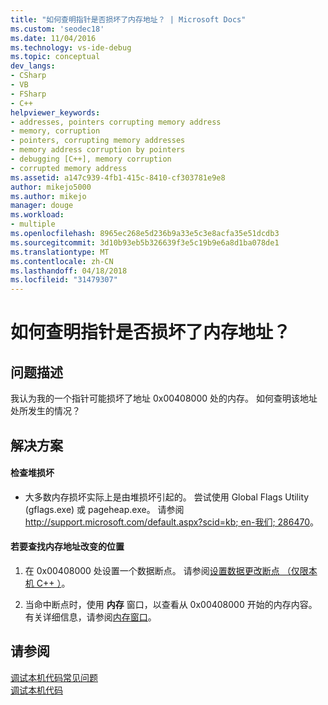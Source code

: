 ```yaml
---
title: "如何查明指针是否损坏了内存地址？ | Microsoft Docs"
ms.custom: 'seodec18'
ms.date: 11/04/2016
ms.technology: vs-ide-debug
ms.topic: conceptual
dev_langs:
- CSharp
- VB
- FSharp
- C++
helpviewer_keywords:
- addresses, pointers corrupting memory address
- memory, corruption
- pointers, corrupting memory addresses
- memory address corruption by pointers
- debugging [C++], memory corruption
- corrupted memory address
ms.assetid: a147c939-4fb1-415c-8410-cf303781e9e8
author: mikejo5000
ms.author: mikejo
manager: douge
ms.workload:
- multiple
ms.openlocfilehash: 8965ec268e5d236b9a33e5c3e8acfa35e51dcdb3
ms.sourcegitcommit: 3d10b93eb5b326639f3e5c19b9e6a8d1ba078de1
ms.translationtype: MT
ms.contentlocale: zh-CN
ms.lasthandoff: 04/18/2018
ms.locfileid: "31479307"
---
```

# <a name="how-can-i-find-out-if-my-pointers-corrupt-a-memory-address"></a>如何查明指针是否损坏了内存地址？
## <a name="problem-description"></a>问题描述  
 我认为我的一个指针可能损坏了地址 0x00408000 处的内存。 如何查明该地址处所发生的情况？  
  
## <a name="solution"></a>解决方案  
  
#### <a name="check-for-heap-corruption"></a>检查堆损坏  
  
-   大多数内存损坏实际上是由堆损坏引起的。 尝试使用 Global Flags Utility (gflags.exe) 或 pageheap.exe。 请参阅[ http://support.microsoft.com/default.aspx?scid=kb; en-我们; 286470](http://support.microsoft.com/default.aspx?scid=kb;en-us;286470)。  
  
#### <a name="to-find-where-the-memory-address-is-modified"></a>若要查找内存地址改变的位置  
  
1.  在 0x00408000 处设置一个数据断点。 请参阅[设置数据更改断点 （仅限本机 C++ ）](../debugger/using-breakpoints.md#BKMK_set_a_data_breakpoint_native_cplusplus_only)。  
  
2.  当命中断点时，使用 **内存** 窗口，以查看从 0x00408000 开始的内存内容。 有关详细信息，请参阅[内存窗口](../debugger/memory-windows.md)。  
  
## <a name="see-also"></a>请参阅  
 [调试本机代码常见问题](../debugger/debugging-native-code-faqs.md)   
 [调试本机代码](../debugger/debugging-native-code.md)